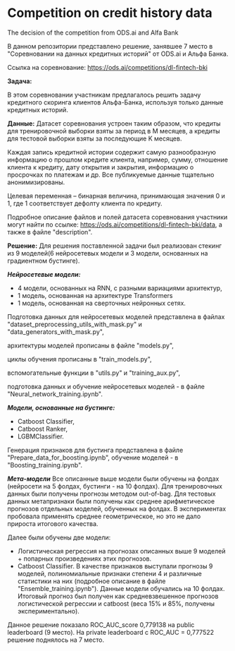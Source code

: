 # Competition on credit history data
 The decision of the competition from ODS.ai and Alfa Bank

В данном репозитории представлено решение, занявшее 7 место в "Соревновании на данных кредитных историй" от ODS.ai и Альфа Банка.

Ссылка на соревнование: https://ods.ai/competitions/dl-fintech-bki

**Задача:**

В этом соревновании участникам предлагалось решить задачу кредитного скоринга клиентов Альфа-Банка, используя только данные кредитных историй.

**Данные:**
Датасет соревнования устроен таким образом, что кредиты для тренировочной выборки взяты за период в М месяцев, а кредиты для тестовой выборки взяты за последующие K месяцев.

Каждая запись кредитной истории содержит самую разнообразную информацию о прошлом кредите клиента, например, сумму, отношение клиента к кредиту, дату открытия и закрытия, информацию о просрочках по платежам и др. Все публикуемые данные тщательно анонимизированы.

Целевая переменная – бинарная величина, принимающая значения 0 и 1, где 1 соответствует дефолту клиента по кредиту.

Подробное описание файлов и полей датасета соревнования участники могут найти по ссылке: https://ods.ai/competitions/dl-fintech-bki/data, а также в файле "description".

**Решение:**
Для решения поставленной задачи был реализован стекинг из 9 моделей(6 нейросетевых модели и 3 модели, основанных на градиентном бустинге).

***Нейросетевые модели:*** 
 - 4 модели, основанных на RNN, с разными вариациями архитектур,
 - 1 модель, основанная на архитектуре Transformers
 - 1 модель, основанная на сверточных нейронных сетях.

Подготовка данных для нейросетевых моделей представлена в файлах "dataset_preprocessing_utils_with_mask.py" и "data_generators_with_mask.py",
 
архитектуры моделей прописаны в файле "models.py", 

циклы обучения прописаны в "train_models.py",

вспомогательные функции в "utils.py" и "training_aux.py",

подготовка данных и обучение нейросетевых моделей - в файле "Neural_network_training.ipynb".

***Модели, основанные на бустинге:***
 - Catboost Classifier,
 - Catboost Ranker,
 - LGBMClassifier.

Генерация признаков для бустинга представлена в файле "Prepare_data_for_boosting.ipynb", обучение моделей - в "Boosting_training.ipynb".

***Мета-модели***
Все описанные выше модели были обучены на фолдах (нейросети на 5 фолдах, бустинги - на 10 фолдах). Для тренировочных данных были получены прогнозы методом out-of-bag. Для тестовых данных метапризнаки были получены как среднее арифметическое прогнозов отдельных моделей, обученных на фолдах. В экспериментах пробовала применять среднее геометрическое, но это не дало прироста итогового качества.

Далее были обучены две модели:
 - Логистическая регрессия на прогнозах описанных выше 9 моделей + попарных произведениях этих прогнозов.
 - Catboost Classifier. В качестве признаков выступали прогнозы 9 моделей, полиномиальные признаки степени 4 и различные статистики на них (подробное описание в файле "Ensemble_training.ipynb").
Данные модели обучались на 10 фолдах. 
Итоговый прогноз был получен как средневзвешенное прогнозов логистической регрессии и catboost (веса 15% и 85%, получены экспериментально).

Данное решение показало ROC_AUC_score  0,779138 на public leaderboard (9 место). На private leaderboard с ROC_AUC = 0,777522 решение поднялось на 7 место.

 
